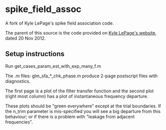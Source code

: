 spike_field_assoc
=================

A fork of Kyle LePage's spike field association code.

The parent of this source is the code provided on [Kyle LePage's website](http://math.bu.edu/people/lepage/code.html), dated 20 Nov 2012.


Setup instructions
------------------

Run get_cases_param_est_with_exp_many_f.m

The .m files:
glm_sfa_*_chk_phase.m  produce 2-page postscript files with diagnostics.

The first page is a plot of the filter transfer function and the second plot (right most column) has a plot of instantaneous frequency departure.

These plots should be "green everywhere" except at the trial boundaries.  If the n_trim parameter is mis-specified you will see a big departure from
this behaviour; or if there is a problem with "leakage from adjacent frequencies".

